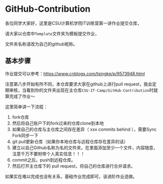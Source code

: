 # GitHub-Contribution

各位同学大家好，这里是CSU计算机学院IT训练营第一讲作业提交仓库，

请大家以仓库中`Template`文件夹为模板提交作业，

文件夹名称请改为自己的github昵称。

## 基本步骤

作业提交可以参考：https://www.cnblogs.com/tsingke/p/9573948.html

注意第八步开始有所不同，本仓库要求大家在github上进行pull request，我会定期审核，当看到你的文件夹出现在主仓库`CSU-IT-Camp/GitHub-Contribution`时就算完成了作业～

这里简单讲一下流程：

1. fork仓库
2. 然后将自己账户下的fork过来的仓库clone到本地
3. 如果自己的仓库与主仓库之间存在差异（ xxx commits behind ），需要Sync Fork同步一下
4. git pull更新仓库（如果你本地仓库与远程仓库存在差异的话）
5. 建立以自己Github名称为名的文件夹，在里面添加至少一个文件，内容随意，注意千万不要附带个人真实信息！！！
6. commit之后，push到远程仓库。
7. 然后打开主仓库下的 pull request，将自己的仓库进行合并请求。

如果实在难以完成也没有关系，基础作业完成即可，该进阶作业选做。